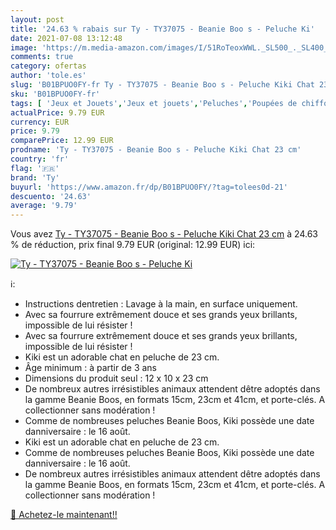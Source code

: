 ```yaml
---
layout: post
title: '24.63 % rabais sur Ty - TY37075 - Beanie Boo s - Peluche Ki'
date: 2021-07-08 13:12:48
image: 'https://m.media-amazon.com/images/I/51RoTeoxWWL._SL500_._SL400_.jpg'
comments: true
category: ofertas
author: 'tole.es'
slug: 'B01BPUO0FY-fr Ty - TY37075 - Beanie Boo s - Peluche Kiki Chat 23 cm'
sku: 'B01BPUO0FY-fr'
tags: [ 'Jeux et Jouets','Jeux et jouets','Peluches','Poupées de chiffon','ty', ]
actualPrice: 9.79 EUR
currency: EUR
price: 9.79
comparePrice: 12.99 EUR
prodname: 'Ty - TY37075 - Beanie Boo s - Peluche Kiki Chat 23 cm'
country: 'fr'
flag: '🇫🇷'
brand: 'Ty'
buyurl: 'https://www.amazon.fr/dp/B01BPUO0FY/?tag=tolees0d-21'
descuento: '24.63'
average: '9.79'
---
```


Vous avez [Ty - TY37075 - Beanie Boo s - Peluche Kiki Chat 23 cm](https://www.amazon.fr/dp/B01BPUO0FY/?tag=tolees0d-21)  à  24.63 % de réduction, prix final  9.79 EUR (original: 12.99 EUR) ici:

[![Ty - TY37075 - Beanie Boo s - Peluche Ki](https://m.media-amazon.com/images/I/51RoTeoxWWL._SL500_._SL400_.jpg)](https://www.amazon.fr/dp/B01BPUO0FY/?tag=tolees0d-21)

ℹ️:

- Instructions dentretien : Lavage à la main, en surface uniquement.
- Avec sa fourrure extrêmement douce et ses grands yeux brillants, impossible de lui résister !
- Avec sa fourrure extrêmement douce et ses grands yeux brillants, impossible de lui résister !
- Kiki est un adorable chat en peluche de 23 cm.
- Âge minimum : à partir de 3 ans
- Dimensions du produit seul : 12 x 10 x 23 cm
- De nombreux autres irrésistibles animaux attendent dêtre adoptés dans la gamme Beanie Boos, en formats 15cm, 23cm et 41cm, et porte-clés. A collectionner sans modération !
- Comme de nombreuses peluches Beanie Boos, Kiki possède une date danniversaire : le 16 août.
- Kiki est un adorable chat en peluche de 23 cm.
- Comme de nombreuses peluches Beanie Boos, Kiki possède une date danniversaire : le 16 août.
- De nombreux autres irrésistibles animaux attendent dêtre adoptés dans la gamme Beanie Boos, en formats 15cm, 23cm et 41cm, et porte-clés. A collectionner sans modération !

[🛒 Achetez-le maintenant!!](https://www.amazon.fr/dp/B01BPUO0FY/?tag=tolees0d-21)
